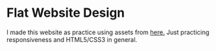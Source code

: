 # Flat Website Design

I made this website as practice using assets from [here.](https://www.w3newbie.com/product/the-rocket-design-html-template/) Just practicing responsiveness and HTML5/CSS3 in general.
